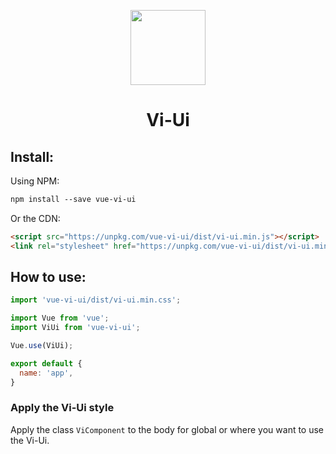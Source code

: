 <p align="center">
  <img src="https://github.com/vitta-health/Vi-Ui/blob/master/docs/layout/components/vi-ui.svg" width="120px">
</p>
<h1 align="center">Vi-Ui</h1>

## Install:

Using NPM:

```html static
npm install --save vue-vi-ui
```

Or the CDN:
```html static
<script src="https://unpkg.com/vue-vi-ui/dist/vi-ui.min.js"></script>
<link rel="stylesheet" href="https://unpkg.com/vue-vi-ui/dist/vi-ui.min.css">
```


## How to use:

```js static
import 'vue-vi-ui/dist/vi-ui.min.css';

import Vue from 'vue';
import ViUi from 'vue-vi-ui';

Vue.use(ViUi);

export default {
  name: 'app',
}
```

### Apply the Vi-Ui style

Apply the class `ViComponent` to the body for global or where you want to use the Vi-Ui.
